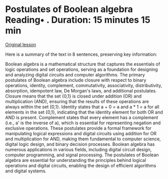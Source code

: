 # Postulates of Boolean algebra Reading• . Duration: 15 minutes 15 min

[Original lesson](https://www.coursera.org/learn/uol-discrete-mathematics/supplement/07fgj/postulates-of-boolean-algebra)

Here is a summary of the text in 8 sentences, preserving key information:

Boolean algebra is a mathematical structure that captures the essentials of logic operations and set operations, serving as a foundation for designing and analyzing digital circuits and computer algorithms. The primary postulates of Boolean algebra include closure with respect to binary operations, identity, complement, commutativity, associativity, distributivity, absorption, idempotent law, De Morgan's laws, and additional postulates. Closure means that the set {0,1} is closed under addition (OR) and multiplication (AND), ensuring that the results of these operations are always within the set {0,1}. Identity states that a + 0 = a and a * 1 = a for all elements in the set {0,1}, indicating that the identity element for both OR and AND is present. Complement states that every element has a complement (i.e., a' is the inverse of a), which is essential for representing negation and exclusive operations. These postulates provide a formal framework for manipulating logical expressions and digital circuits using addition for OR and multiplication for AND, making them fundamental to computer science, digital logic design, and binary decision processes. Boolean algebra has numerous applications in various fields, including digital circuit design, computer programming, and signal processing. The postulates of Boolean algebra are essential for understanding the principles behind logical operations and digital circuits, enabling the design of efficient algorithms and digital systems.

